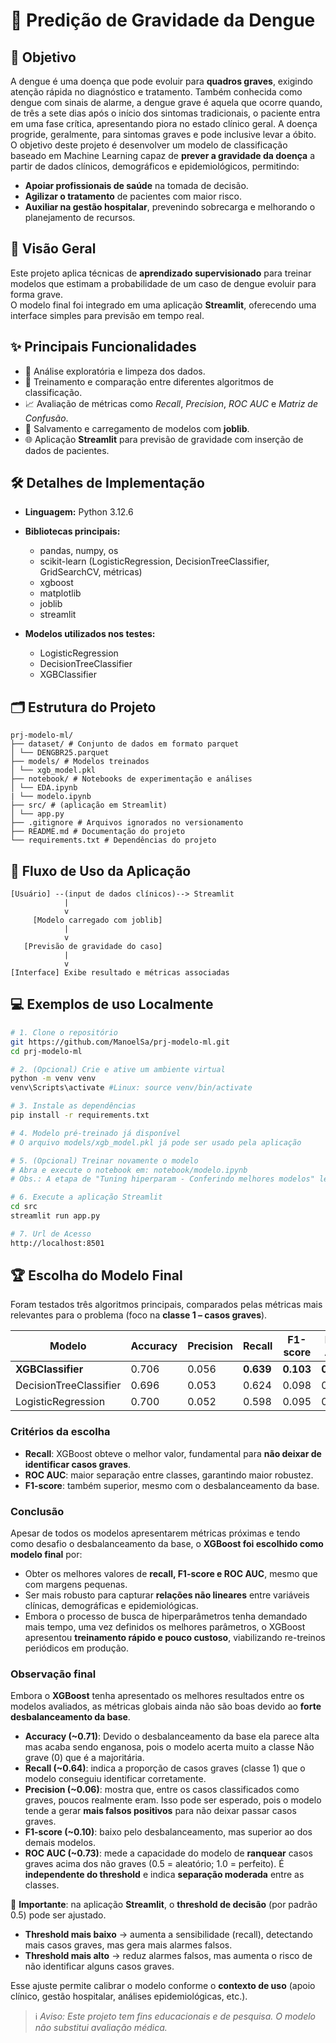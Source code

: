 # 🦟 Predição de Gravidade da Dengue

## 🎯 Objetivo
A dengue é uma doença que pode evoluir para **quadros graves**, exigindo atenção rápida no diagnóstico e tratamento.
Também conhecida como dengue com sinais de alarme, a dengue grave é aquela que ocorre quando, de três a sete dias após o início dos sintomas tradicionais, o paciente entra em uma fase crítica, apresentando piora no estado clínico geral. A doença progride, geralmente, para sintomas graves e pode inclusive levar a óbito.  
O objetivo deste projeto é desenvolver um modelo de classificação baseado em Machine Learning capaz de **prever a gravidade da doença** a partir de dados clínicos, demográficos e epidemiológicos, permitindo:  
- **Apoiar profissionais de saúde** na tomada de decisão.  
- **Agilizar o tratamento** de pacientes com maior risco.  
- **Auxiliar na gestão hospitalar**, prevenindo sobrecarga e melhorando o planejamento de recursos.

## 🌟 Visão Geral
Este projeto aplica técnicas de **aprendizado supervisionado** para treinar modelos que estimam a probabilidade de um caso de dengue evoluir para forma grave.  
O modelo final foi integrado em uma aplicação **Streamlit**, oferecendo uma interface simples para previsão em tempo real.

## ✨ Principais Funcionalidades

- 🔎 Análise exploratória e limpeza dos dados.  
- 🧠 Treinamento e comparação entre diferentes algoritmos de classificação.  
- 📈 Avaliação de métricas como *Recall*, *Precision*, *ROC AUC* e *Matriz de Confusão*.  
- 💾 Salvamento e carregamento de modelos com **joblib**.  
- 🌐 Aplicação **Streamlit** para previsão de gravidade com inserção de dados de pacientes. 

## 🛠️ Detalhes de Implementação

- **Linguagem:** Python 3.12.6  
- **Bibliotecas principais:**  
  - pandas, numpy, os  
  - scikit-learn (LogisticRegression, DecisionTreeClassifier, GridSearchCV, métricas)  
  - xgboost  
  - matplotlib  
  - joblib  
  - streamlit  

- **Modelos utilizados nos testes:**  
  - LogisticRegression  
  - DecisionTreeClassifier 
  - XGBClassifier 

## 🗂️ Estrutura do Projeto
```text
prj-modelo-ml/
├── dataset/ # Conjunto de dados em formato parquet
│ └── DENGBR25.parquet
├── models/ # Modelos treinados
│ └── xgb_model.pkl
├── notebook/ # Notebooks de experimentação e análises
│ └── EDA.ipynb
| └── modelo.ipynb
├── src/ # (aplicação em Streamlit)
│ └── app.py
├── .gitignore # Arquivos ignorados no versionamento
├── README.md # Documentação do projeto
└── requirements.txt # Dependências do projeto 

```

## 🔀 Fluxo de Uso da Aplicação

```text
[Usuário] --(input de dados clínicos)--> Streamlit 
            |
            v
     [Modelo carregado com joblib]
            |
            v
   [Previsão de gravidade do caso]
            |
            v
[Interface] Exibe resultado e métricas associadas

```

## 💻 Exemplos de uso Localmente
```bash
# 1. Clone o repositório
git https://github.com/ManoelSa/prj-modelo-ml.git
cd prj-modelo-ml

# 2. (Opcional) Crie e ative um ambiente virtual
python -m venv venv
venv\Scripts\activate #Linux: source venv/bin/activate

# 3. Instale as dependências
pip install -r requirements.txt

# 4. Modelo pré-treinado já disponível
# O arquivo models/xgb_model.pkl já pode ser usado pela aplicação

# 5. (Opcional) Treinar novamente o modelo
# Abra e execute o notebook em: notebook/modelo.ipynb
# Obs.: A etapa de "Tuning hiperparam - Conferindo melhores modelos" leva em média uns 20 min para execução.

# 6. Execute a aplicação Streamlit
cd src
streamlit run app.py

# 7. Url de Acesso
http://localhost:8501

```

## 🏆 Escolha do Modelo Final

Foram testados três algoritmos principais, comparados pelas métricas mais relevantes para o problema (foco na **classe 1 – casos graves**).

| Modelo                  | Accuracy | Precision | Recall | F1-score | ROC AUC |
|--------------------------|----------|-----------|--------|----------|---------|
| **XGBClassifier**        | 0.706    | 0.056     | **0.639** | **0.103**  | **0.731** |
| DecisionTreeClassifier   | 0.696    | 0.053     | 0.624  | 0.098    | 0.712   |
| LogisticRegression       | 0.700    | 0.052     | 0.598  | 0.095    | 0.702   |

### Critérios da escolha
- **Recall**: XGBoost obteve o melhor valor, fundamental para **não deixar de identificar casos graves**.  
- **ROC AUC**: maior separação entre classes, garantindo maior robustez.  
- **F1-score**: também superior, mesmo com o desbalanceamento da base.  

### Conclusão 
Apesar de todos os modelos apresentarem métricas próximas e tendo como desafio o desbalanceamento da base, o **XGBoost foi escolhido como modelo final** por:

- Obter os melhores valores de **recall, F1-score e ROC AUC**, mesmo que com margens pequenas.   
- Ser mais robusto para capturar **relações não lineares** entre variáveis clínicas, demográficas e epidemiológicas.  
- Embora o processo de busca de hiperparâmetros tenha demandado mais tempo, uma vez definidos os melhores parâmetros, o XGBoost apresentou **treinamento rápido e pouco custoso**, viabilizando re-treinos periódicos em produção.

### Observação final

Embora o **XGBoost** tenha apresentado os melhores resultados entre os modelos avaliados, as métricas globais ainda não são boas devido ao **forte desbalanceamento da base**.  

- **Accuracy (~0.71)**: Devido o desbalanceamento da base ela parece alta mas acaba sendo enganosa, pois o modelo acerta muito a classe Não grave (0) que é a majoritária.
- **Recall (~0.64)**: indica a proporção de casos graves (classe 1) que o modelo conseguiu identificar corretamente.  
- **Precision (~0.06)**: mostra que, entre os casos classificados como graves, poucos realmente eram. Isso pode ser esperado, pois o modelo tende a gerar **mais falsos positivos** para não deixar passar casos graves.  
- **F1-score (~0.10)**: baixo pelo desbalanceamento, mas superior ao dos demais modelos.  
- **ROC AUC (~0.73)**: mede a capacidade do modelo de **ranquear** casos graves acima dos não graves (0.5 = aleatório; 1.0 = perfeito). É **independente do threshold** e indica **separação moderada** entre as classes.

📌 **Importante**: na aplicação **Streamlit**, o **threshold de decisão** (por padrão 0.5) pode ser ajustado.  
- **Threshold mais baixo** → aumenta a sensibilidade (recall), detectando mais casos graves, mas gera mais alarmes falsos.  
- **Threshold mais alto** → reduz alarmes falsos, mas aumenta o risco de não identificar alguns casos graves.  

Esse ajuste permite calibrar o modelo conforme o **contexto de uso** (apoio clínico, gestão hospitalar, análises epidemiológicas, etc.).


> ℹ️ _Aviso: Este projeto tem fins educacionais e de pesquisa. O modelo não substitui avaliação médica._